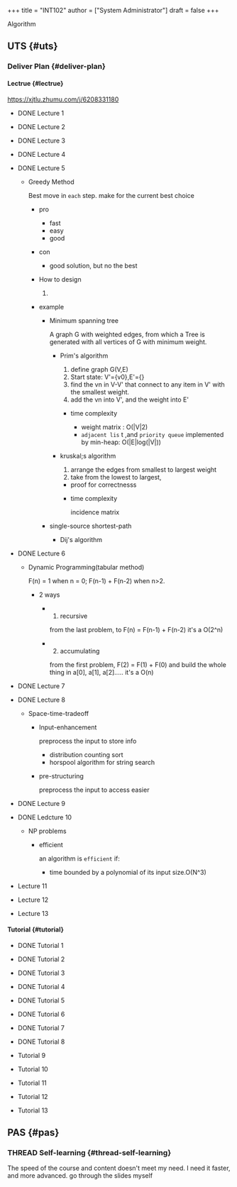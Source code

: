 +++
title = "INT102"
author = ["System Administrator"]
draft = false
+++

Algorithm


## UTS {#uts}


### Deliver Plan {#deliver-plan}


#### Lectrue {#lectrue}

<https://xjtlu.zhumu.com/j/6208331180>

<!--list-separator-->

- <span class="org-todo done DONE">DONE</span>  Lecture 1

<!--list-separator-->

- <span class="org-todo done DONE">DONE</span>  Lecture 2

<!--list-separator-->

- <span class="org-todo done DONE">DONE</span>  Lecture 3

<!--list-separator-->

- <span class="org-todo done DONE">DONE</span>  Lecture 4

<!--list-separator-->

- <span class="org-todo done DONE">DONE</span>  Lecture 5

    <!--list-separator-->

    -  Greedy Method

        Best move in `each` step.
        make for the current best choice

        <!--list-separator-->

        -  pro

            -   fast
            -   easy
            -   good

        <!--list-separator-->

        -  con

            -   good solution, but no the best

        <!--list-separator-->

        -  How to design

            1.

        <!--list-separator-->

        -  example

            <!--list-separator-->

            -  Minimum spanning tree

                A graph G with weighted edges, from which a Tree is generated with all vertices of G with minimum weight.

                <!--list-separator-->

                -  Prim's algorithm

                    1.  define graph G(V,E)
                    2.  Start state: V'={v0},E'={}
                    3.  find the vn in V-V' that connect to any item in V' with the smallest weight.
                    4.  add the vn into V', and the weight into E'

                    <!--list-separator-->

                    -  time complexity

                        -   weight matrix : O(|V|2)
                        -   `adjacent lis` t ,and `priority queue` implemented by min-heap: O(|E|log(|V|))

                <!--list-separator-->

                -  kruskal;s algorithm

                    1.  arrange the edges from smallest to largest weight
                    2.  take from the lowest to largest,

                    <!--list-separator-->

                    -  proof for correctnesss

                    <!--list-separator-->

                    -  time complexity

                        incidence matrix

            <!--list-separator-->

            -  single-source shortest-path

                <!--list-separator-->

                -  Dij's algorithm

<!--list-separator-->

- <span class="org-todo done DONE">DONE</span>  Lecture 6

    <!--list-separator-->

    -  Dynamic Programming(tabular method)

        F(n) = 1 when n = 0; F(n-1) + F(n-2) when n&gt;2.

        <!--list-separator-->

        -  2 ways

            <!--list-separator-->

            -  1. recursive

                from the last problem, to F(n) = F(n-1) + F(n-2)
                it's a O(2^n)

            <!--list-separator-->

            -  2. accumulating

                from the first problem, F(2) = F(1) + F(0)
                and build the whole thing in a[0], a[1], a[2].....
                it's a O(n)

<!--list-separator-->

- <span class="org-todo done DONE">DONE</span>  Lecture 7

<!--list-separator-->

- <span class="org-todo done DONE">DONE</span>  Lecture 8

    <!--list-separator-->

    -  Space-time-tradeoff

        <!--list-separator-->

        -  Input-enhancement

            preprocess the input to store info

            <!--list-separator-->

            -  distribution counting sort

            <!--list-separator-->

            -  horspool algorithm for string search

        <!--list-separator-->

        -  pre-structuring

            preprocess the input to access easier

<!--list-separator-->

- <span class="org-todo done DONE">DONE</span>  Lecture 9

<!--list-separator-->

- <span class="org-todo done DONE">DONE</span>  Ledcture 10

    <!--list-separator-->

    -  NP problems

        <!--list-separator-->

        -  efficient

            an algorithm is `efficient` if:

            -   time bounded by a polynomial of its input size.O(N^3)

<!--list-separator-->

-  Lecture 11

<!--list-separator-->

-  Lecture 12

<!--list-separator-->

-  Lecture 13


#### Tutorial {#tutorial}

<!--list-separator-->

- <span class="org-todo done DONE">DONE</span>  Tutorial 1

<!--list-separator-->

- <span class="org-todo done DONE">DONE</span>  Tutorial 2

<!--list-separator-->

- <span class="org-todo done DONE">DONE</span>  Tutorial 3

<!--list-separator-->

- <span class="org-todo done DONE">DONE</span>  Tutorial 4

<!--list-separator-->

- <span class="org-todo done DONE">DONE</span>  Tutorial 5

<!--list-separator-->

- <span class="org-todo done DONE">DONE</span>  Tutorial 6

<!--list-separator-->

- <span class="org-todo done DONE">DONE</span>  Tutorial 7

<!--list-separator-->

- <span class="org-todo done DONE">DONE</span>  Tutorial 8

<!--list-separator-->

-  Tutorial 9

<!--list-separator-->

-  Tutorial 10

<!--list-separator-->

-  Tutorial 11

<!--list-separator-->

-  Tutorial 12

<!--list-separator-->

-  Tutorial 13


## PAS {#pas}


### THREAD Self-learning {#thread-self-learning}

The speed of the course and content doesn't meet my need.
I need it faster, and more advanced.
go through the slides myself